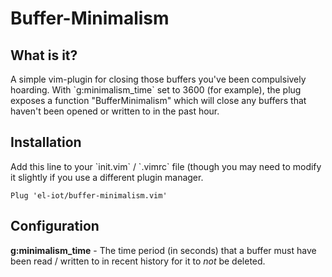 <h1> Buffer-Minimalism </h1>

<h2> What is it? </h2>
A simple vim-plugin for closing those buffers you've been compulsively hoarding. With `g:minimalism_time` set to 3600 (for example), the plug exposes a function "BufferMinimalism" which will close any buffers that haven't been opened or written to in the past hour.

<h2> Installation </h2>
Add this line to your `init.vim` / `.vimrc` file (though you may need to modify it slightly if you use a different plugin manager.

```
Plug 'el-iot/buffer-minimalism.vim'
```

<h2>Configuration</h2>

<b>g:minimalism_time</b> - The time period (in seconds) that a buffer must have been read / written to in recent history for it to *not* be deleted.
